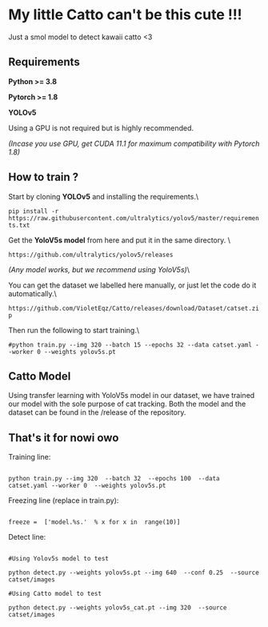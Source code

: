 
  

# My little Catto can't be this cute !!!

  

Just a smol model to detect kawaii catto <3

  

## Requirements

  

**Python >= 3.8**

  

**Pytorch >= 1.8**

  

**YOLOv5**

  

Using a GPU is not required but is highly recommended.

  

*(Incase you use GPU, get CUDA 11.1 for maximum compatibility with Pytorch 1.8)*

## How to train ?

  

Start by cloning **YOLOv5** and installing the requirements.\

```pip install -r https://raw.githubusercontent.com/ultralytics/yolov5/master/requirements.txt```

  

Get the **YoloV5s model** from here and put it in the same directory. \

```https://github.com/ultralytics/yolov5/releases```

*(Any model works, but we recommend using YoloV5s)*\

  

You can get the dataset we labelled here manually, or just let the code do it automatically.\

```https://github.com/VioletEqz/Catto/releases/download/Dataset/catset.zip```

  

Then run the following to start training.\

```#python train.py --img 320 --batch 15 --epochs 32 --data catset.yaml --worker 0 --weights yolov5s.pt```

## Catto Model
Using transfer learning with YoloV5s model in our dataset, we have trained our model with the sole purpose of cat tracking. Both the model and the dataset can be found in the /release of the repository.
## That's it for nowi owo

Training line:

```

python train.py --img 320  --batch 32  --epochs 100  --data catset.yaml --worker 0  --weights yolov5s.pt

```

Freezing line (replace in train.py):

```

freeze =  ['model.%s.'  % x for x in  range(10)]

```

Detect line:

```

#Using Yolov5s model to test

python detect.py --weights yolov5s.pt --img 640  --conf 0.25  --source catset/images

#Using Catto model to test

python detect.py --weights yolov5s_cat.pt --img 320  --source catset/images

```